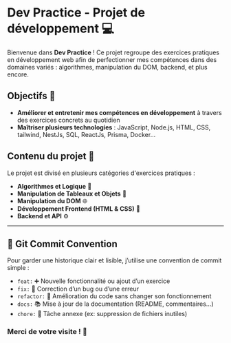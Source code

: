 # Dev Practice - Projet de développement 💻

Bienvenue dans **Dev Practice** ! Ce projet regroupe des exercices pratiques en développement web afin de perfectionner mes compétences dans des domaines variés : algorithmes, manipulation du DOM, backend, et plus encore.

## Objectifs 🎯

- **Améliorer et entretenir mes compétences en développement** à travers des exercices concrets au quotidien
- **Maîtriser plusieurs technologies** : JavaScript, Node.js, HTML, CSS, tailwind, NestJs, SQL, ReactJs, Prisma, Docker...

## Contenu du projet 📂

Le projet est divisé en plusieurs catégories d'exercices pratiques :

- **Algorithmes et Logique** 🧩
- **Manipulation de Tableaux et Objets** 🔢
- **Manipulation du DOM** 🌐
- **Développement Frontend (HTML & CSS)** 🌟
- **Backend et API** ⚙️


---


    
## 🧠 Git Commit Convention

Pour garder une historique clair et lisible, j’utilise une convention de commit simple :

- `feat:` ➕ Nouvelle fonctionnalité ou ajout d’un exercice
- `fix:` 🐛 Correction d’un bug ou d’une erreur
- `refactor:` 🔨 Amélioration du code sans changer son fonctionnement
- `docs:` 📚 Mise à jour de la documentation (README, commentaires…)
- `chore:` 🧹 Tâche annexe (ex: suppression de fichiers inutiles)



### Merci de votre visite ! 👋


